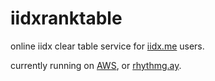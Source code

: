 iidxranktable
==========

online iidx clear table service for [iidx.me](http://iidx.me) users.

currently running on [AWS](http://54.69.39.175/iidx), or [rhythmg.ay](http://rhythmg.ay/iidx).